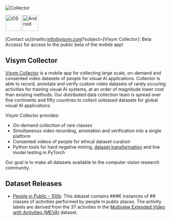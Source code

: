 ![Collector](http://i3.ytimg.com/vi/HjNa7_T-Xkc/maxresdefault.jpg)

<a href="https://visym.com/collector"><img alt="iOS" src="https://developer.apple.com/app-store/marketing/guidelines/images/badge-download-on-the-app-store.svg" height="50"/></a>  <a href="https://visym.com/collector"><img alt="Android" src="https://upload.wikimedia.org/wikipedia/commons/7/78/Google_Play_Store_badge_EN.svg" height="50"/></a>

[Contact us](mailto:info@visym.com?subject=[Visym Collector]: Beta Access) for access to the public beta of the mobile app!


## Visym Collector

[Visym Collector](https://visym.com/collector) is a mobile app for collecting large scale, on-demand and consented video datasets of people for visual AI applications. Collector is able to record, annotate and verify custom video datasets of rarely occuring activities for training visual AI systems, at an order of magnitude lower cost than existing methods. Our distributed data collection team is spread over five continents and fifty countries to collect unbiased datasets for global visual AI applications.
   
Visym Collector provides:  

* On-demand collection of rare classes  
* Simultaneous video recording, annotation and verification into a single platform  
* Consented videos of people for ethical dataset curation
* Python tools for hard negative mining, [dataset transformation](https://github.com/visym/vipy) and live model testing in PyTorch

Our goal is to make all datasets available to the computer vision research community.


## Dataset Releases

* [People in Public - 100k](https://visym.com):  This dataset contains ###K instances of ## classes of activities performed by people in public places.  The activity labels are derived from the 37 activities in the [Multiview Extended Video with Activities (MEVA)](https://mevadata.org) dataset.
